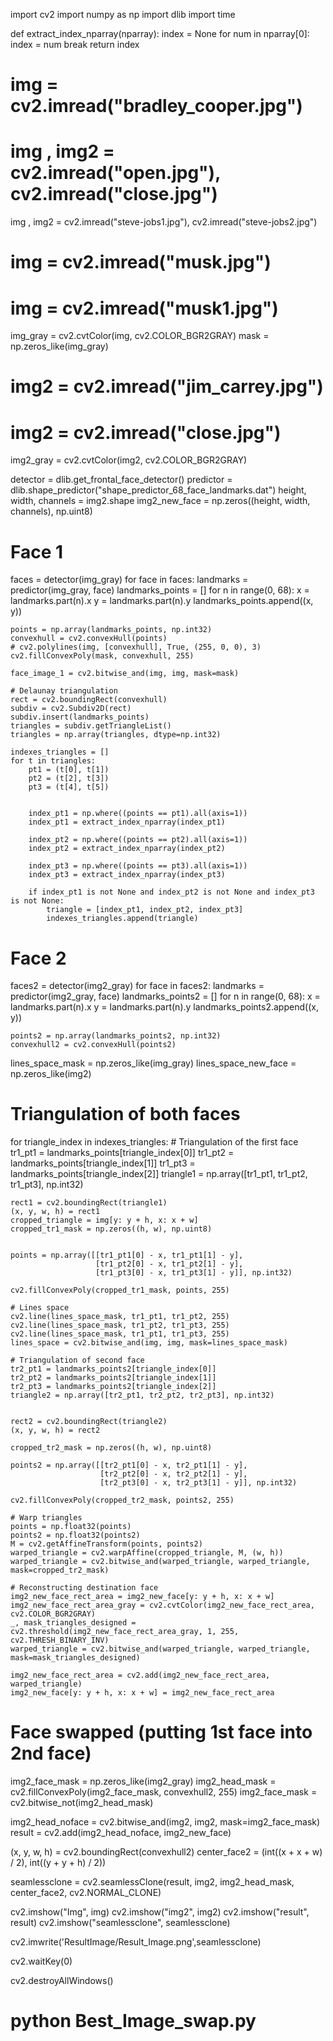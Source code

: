 import cv2
import numpy as np
import dlib
import time


def extract_index_nparray(nparray):
    index = None
    for num in nparray[0]:
        index = num
        break
    return index


# img = cv2.imread("bradley_cooper.jpg")
# img , img2 = cv2.imread("open.jpg"), cv2.imread("close.jpg")
img , img2 = cv2.imread("steve-jobs1.jpg"), cv2.imread("steve-jobs2.jpg")
# img = cv2.imread("musk.jpg")
# img = cv2.imread("musk1.jpg")
img_gray = cv2.cvtColor(img, cv2.COLOR_BGR2GRAY)
mask = np.zeros_like(img_gray)
# img2 = cv2.imread("jim_carrey.jpg")
# img2 = cv2.imread("close.jpg")
img2_gray = cv2.cvtColor(img2, cv2.COLOR_BGR2GRAY)


detector = dlib.get_frontal_face_detector()
predictor = dlib.shape_predictor("shape_predictor_68_face_landmarks.dat")
height, width, channels = img2.shape
img2_new_face = np.zeros((height, width, channels), np.uint8)




# Face 1
faces = detector(img_gray)
for face in faces:
    landmarks = predictor(img_gray, face)
    landmarks_points = []
    for n in range(0, 68):
        x = landmarks.part(n).x
        y = landmarks.part(n).y
        landmarks_points.append((x, y))



    points = np.array(landmarks_points, np.int32)
    convexhull = cv2.convexHull(points)
    # cv2.polylines(img, [convexhull], True, (255, 0, 0), 3)
    cv2.fillConvexPoly(mask, convexhull, 255)

    face_image_1 = cv2.bitwise_and(img, img, mask=mask)

    # Delaunay triangulation
    rect = cv2.boundingRect(convexhull)
    subdiv = cv2.Subdiv2D(rect)
    subdiv.insert(landmarks_points)
    triangles = subdiv.getTriangleList()
    triangles = np.array(triangles, dtype=np.int32)

    indexes_triangles = []
    for t in triangles:
        pt1 = (t[0], t[1])
        pt2 = (t[2], t[3])
        pt3 = (t[4], t[5])


        index_pt1 = np.where((points == pt1).all(axis=1))
        index_pt1 = extract_index_nparray(index_pt1)

        index_pt2 = np.where((points == pt2).all(axis=1))
        index_pt2 = extract_index_nparray(index_pt2)

        index_pt3 = np.where((points == pt3).all(axis=1))
        index_pt3 = extract_index_nparray(index_pt3)

        if index_pt1 is not None and index_pt2 is not None and index_pt3 is not None:
            triangle = [index_pt1, index_pt2, index_pt3]
            indexes_triangles.append(triangle)



# Face 2
faces2 = detector(img2_gray)
for face in faces2:
    landmarks = predictor(img2_gray, face)
    landmarks_points2 = []
    for n in range(0, 68):
        x = landmarks.part(n).x
        y = landmarks.part(n).y
        landmarks_points2.append((x, y))


    points2 = np.array(landmarks_points2, np.int32)
    convexhull2 = cv2.convexHull(points2)

lines_space_mask = np.zeros_like(img_gray)
lines_space_new_face = np.zeros_like(img2)
# Triangulation of both faces
for triangle_index in indexes_triangles:
    # Triangulation of the first face
    tr1_pt1 = landmarks_points[triangle_index[0]]
    tr1_pt2 = landmarks_points[triangle_index[1]]
    tr1_pt3 = landmarks_points[triangle_index[2]]
    triangle1 = np.array([tr1_pt1, tr1_pt2, tr1_pt3], np.int32)


    rect1 = cv2.boundingRect(triangle1)
    (x, y, w, h) = rect1
    cropped_triangle = img[y: y + h, x: x + w]
    cropped_tr1_mask = np.zeros((h, w), np.uint8)


    points = np.array([[tr1_pt1[0] - x, tr1_pt1[1] - y],
                       [tr1_pt2[0] - x, tr1_pt2[1] - y],
                       [tr1_pt3[0] - x, tr1_pt3[1] - y]], np.int32)

    cv2.fillConvexPoly(cropped_tr1_mask, points, 255)

    # Lines space
    cv2.line(lines_space_mask, tr1_pt1, tr1_pt2, 255)
    cv2.line(lines_space_mask, tr1_pt2, tr1_pt3, 255)
    cv2.line(lines_space_mask, tr1_pt1, tr1_pt3, 255)
    lines_space = cv2.bitwise_and(img, img, mask=lines_space_mask)

    # Triangulation of second face
    tr2_pt1 = landmarks_points2[triangle_index[0]]
    tr2_pt2 = landmarks_points2[triangle_index[1]]
    tr2_pt3 = landmarks_points2[triangle_index[2]]
    triangle2 = np.array([tr2_pt1, tr2_pt2, tr2_pt3], np.int32)


    rect2 = cv2.boundingRect(triangle2)
    (x, y, w, h) = rect2

    cropped_tr2_mask = np.zeros((h, w), np.uint8)

    points2 = np.array([[tr2_pt1[0] - x, tr2_pt1[1] - y],
                        [tr2_pt2[0] - x, tr2_pt2[1] - y],
                        [tr2_pt3[0] - x, tr2_pt3[1] - y]], np.int32)

    cv2.fillConvexPoly(cropped_tr2_mask, points2, 255)

    # Warp triangles
    points = np.float32(points)
    points2 = np.float32(points2)
    M = cv2.getAffineTransform(points, points2)
    warped_triangle = cv2.warpAffine(cropped_triangle, M, (w, h))
    warped_triangle = cv2.bitwise_and(warped_triangle, warped_triangle, mask=cropped_tr2_mask)

    # Reconstructing destination face
    img2_new_face_rect_area = img2_new_face[y: y + h, x: x + w]
    img2_new_face_rect_area_gray = cv2.cvtColor(img2_new_face_rect_area, cv2.COLOR_BGR2GRAY)
    _, mask_triangles_designed = cv2.threshold(img2_new_face_rect_area_gray, 1, 255, cv2.THRESH_BINARY_INV)
    warped_triangle = cv2.bitwise_and(warped_triangle, warped_triangle, mask=mask_triangles_designed)

    img2_new_face_rect_area = cv2.add(img2_new_face_rect_area, warped_triangle)
    img2_new_face[y: y + h, x: x + w] = img2_new_face_rect_area



# Face swapped (putting 1st face into 2nd face)
img2_face_mask = np.zeros_like(img2_gray)
img2_head_mask = cv2.fillConvexPoly(img2_face_mask, convexhull2, 255)
img2_face_mask = cv2.bitwise_not(img2_head_mask)


img2_head_noface = cv2.bitwise_and(img2, img2, mask=img2_face_mask)
result = cv2.add(img2_head_noface, img2_new_face)

(x, y, w, h) = cv2.boundingRect(convexhull2)
center_face2 = (int((x + x + w) / 2), int((y + y + h) / 2))

seamlessclone = cv2.seamlessClone(result, img2, img2_head_mask, center_face2, cv2.NORMAL_CLONE)

cv2.imshow("Img", img)
cv2.imshow("img2", img2)
cv2.imshow("result", result)
cv2.imshow("seamlessclone", seamlessclone)

cv2.imwrite('ResultImage/Result_Image.png',seamlessclone)

cv2.waitKey(0)



cv2.destroyAllWindows()

# python Best_Image_swap.py
